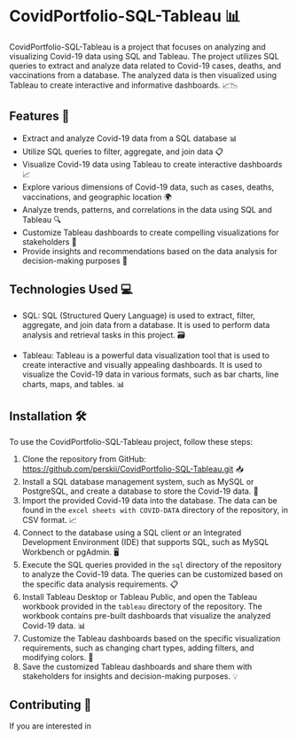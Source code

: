# CovidPortfolio-SQL-Tableau 📊

CovidPortfolio-SQL-Tableau is a project that focuses on analyzing and visualizing Covid-19 data using SQL and Tableau. The project utilizes SQL queries to extract and analyze data related to Covid-19 cases, deaths, and vaccinations from a database. The analyzed data is then visualized using Tableau to create interactive and informative dashboards. 📈📉

## Features 🚀

- Extract and analyze Covid-19 data from a SQL database 📊
- Utilize SQL queries to filter, aggregate, and join data 📋
- Visualize Covid-19 data using Tableau to create interactive dashboards 📈
- Explore various dimensions of Covid-19 data, such as cases, deaths, vaccinations, and geographic location 🌍
- Analyze trends, patterns, and correlations in the data using SQL and Tableau 🔍
- Customize Tableau dashboards to create compelling visualizations for stakeholders 🎨
- Provide insights and recommendations based on the data analysis for decision-making purposes 📝

## Technologies Used 💻

- SQL: SQL (Structured Query Language) is used to extract, filter, aggregate, and join data from a database. It is used to perform data analysis and retrieval tasks in this project. 🗃️

- Tableau: Tableau is a powerful data visualization tool that is used to create interactive and visually appealing dashboards. It is used to visualize the Covid-19 data in various formats, such as bar charts, line charts, maps, and tables. 📊

## Installation 🛠️

To use the CovidPortfolio-SQL-Tableau project, follow these steps:

1. Clone the repository from GitHub: https://github.com/perskii/CovidPortfolio-SQL-Tableau.git 📥
2. Install a SQL database management system, such as MySQL or PostgreSQL, and create a database to store the Covid-19 data. 💾
3. Import the provided Covid-19 data into the database. The data can be found in the `excel sheets with COVID-DATA` directory of the repository, in CSV format. 📈
4. Connect to the database using a SQL client or an Integrated Development Environment (IDE) that supports SQL, such as MySQL Workbench or pgAdmin. 🖥️
5. Execute the SQL queries provided in the `sql` directory of the repository to analyze the Covid-19 data. The queries can be customized based on the specific data analysis requirements. 📋
6. Install Tableau Desktop or Tableau Public, and open the Tableau workbook provided in the `tableau` directory of the repository. The workbook contains pre-built dashboards that visualize the analyzed Covid-19 data. 📊
7. Customize the Tableau dashboards based on the specific visualization requirements, such as changing chart types, adding filters, and modifying colors. 🎨
8. Save the customized Tableau dashboards and share them with stakeholders for insights and decision-making purposes. 💡

## Contributing 🤝

If you are interested in
